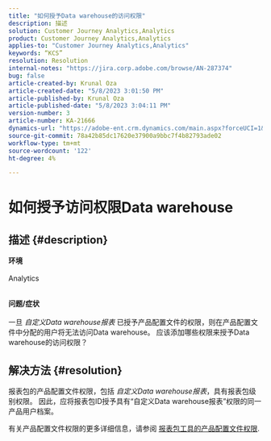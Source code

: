 ```yaml
---
title: "如何授予Data warehouse的访问权限"
description: 描述
solution: Customer Journey Analytics,Analytics
product: Customer Journey Analytics,Analytics
applies-to: "Customer Journey Analytics,Analytics"
keywords: “KCS”
resolution: Resolution
internal-notes: "https://jira.corp.adobe.com/browse/AN-287374"
bug: false
article-created-by: Krunal Oza
article-created-date: "5/8/2023 3:01:50 PM"
article-published-by: Krunal Oza
article-published-date: "5/8/2023 3:04:11 PM"
version-number: 3
article-number: KA-21666
dynamics-url: "https://adobe-ent.crm.dynamics.com/main.aspx?forceUCI=1&pagetype=entityrecord&etn=knowledgearticle&id=1610a63c-b1ed-ed11-8849-6045bd006268"
source-git-commit: 78a42b85dc17620e37900a9bbc7f4b82793ade02
workflow-type: tm+mt
source-wordcount: '122'
ht-degree: 4%

---
```


# 如何授予访问权限Data warehouse

## 描述 {#description}

<b>环境</b><br><br>Analytics<br><br>

<b>问题/症状</b><br><br>一旦 *自定义Data warehouse报表* 已授予产品配置文件的权限，则在产品配置文件中分配的用户将无法访问Data warehouse。 应该添加哪些权限来授予Data warehouse的访问权限？<br>

## 解决方法 {#resolution}


报表包的产品配置文件权限，包括 *自定义Data warehouse报表*，具有报表包级别权限。 因此，应将报表包ID授予具有“自定义Data warehouse报表”权限的同一产品用户档案。

有关产品配置文件权限的更多详细信息，请参阅 [报表包工具的产品配置文件权限](https://experienceleague.adobe.com/docs/analytics/admin/admin-console/permissions/report-suite-tools.html?lang=en).
